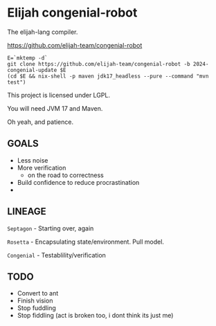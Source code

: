 Elijah congenial-robot
=======================

The elijah-lang compiler.

https://github.com/elijah-team/congenial-robot

```shell
E=`mktemp -d`
git clone https://github.com/elijah-team/congenial-robot -b 2024-congenial-update $E
(cd $E && nix-shell -p maven jdk17_headless --pure --command "mvn test")
```

This project is licensed under LGPL.

You will need JVM 17 and Maven.

Oh yeah, and patience.


GOALS
------

- Less noise
- More verification
  - on the road to correctness
- Build confidence to reduce procrastination
- 


LINEAGE
--------

`Septagon` - Starting over, again

`Rosetta` - Encapsulating state/environment. Pull model.

`Congenial` - Testablility/verification


TODO
-----

- Convert to ant
- Finish vision
- Stop fuddling
- Stop fiddling (act is broken too, i dont think its just me)
